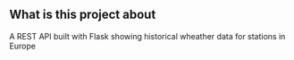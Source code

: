 ## What is this project about
A REST API built with Flask showing historical wheather data for stations in Europe